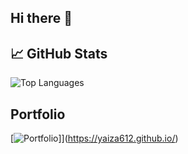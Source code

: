 ## Hi there 👋

## 📈 GitHub Stats

![Top Languages](https://github-readme-stats.vercel.app/api/top-langs/?username=yaiza612&layout=compact&theme=radical)

## Portfolio

[![Portfolio](https://img.shields.io/badge/Visit%20My%20Portfolio-%23FF5733?style=for-the-badge&logo=portfolio&logoColor=white)]](https://yaiza612.github.io/)

<!--
**yaiza612/yaiza612** is a ✨ _special_ ✨ repository because its `README.md` (this file) appears on your GitHub profile.
![GitHub Stats](https://github-readme-stats.vercel.app/api?username=yaiza612&show_icons=true&theme=radical)
Here are some ideas to get you started:

- 🔭 I’m currently working on ...
- 🌱 I’m currently learning ...
- 👯 I’m looking to collaborate on ...
- 🤔 I’m looking for help with ...
- 💬 Ask me about ...
- 📫 How to reach me: ...
- 😄 Pronouns: ...
- ⚡ Fun fact: ...
-->
